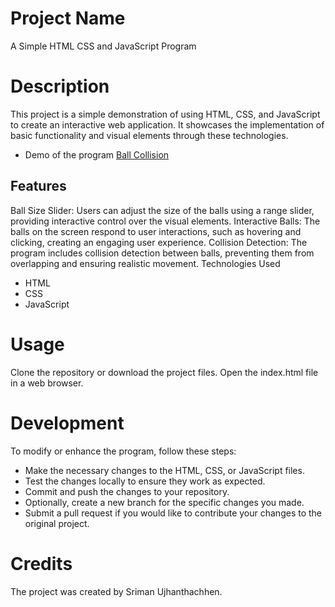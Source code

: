 # Project Name
A Simple HTML CSS and JavaScript Program

# Description
This project is a simple demonstration of using HTML, CSS, and JavaScript to create an interactive web application. It showcases the implementation of basic functionality and visual elements through these technologies.
- Demo of the program [Ball Collision](srimancode.github.io/Ball_collision/)
## Features
Ball Size Slider: Users can adjust the size of the balls using a range slider, providing interactive control over the visual elements.
Interactive Balls: The balls on the screen respond to user interactions, such as hovering and clicking, creating an engaging user experience.
Collision Detection: The program includes collision detection between balls, preventing them from overlapping and ensuring realistic movement.
Technologies Used
- HTML
- CSS
- JavaScript

# Usage
Clone the repository or download the project files.
Open the index.html file in a web browser.

# Development
To modify or enhance the program, follow these steps:
- Make the necessary changes to the HTML, CSS, or JavaScript files.
- Test the changes locally to ensure they work as expected.
- Commit and push the changes to your repository.
- Optionally, create a new branch for the specific changes you made.
- Submit a pull request if you would like to contribute your changes to the original project.

# Credits
The project was created by Sriman Ujhanthachhen.
